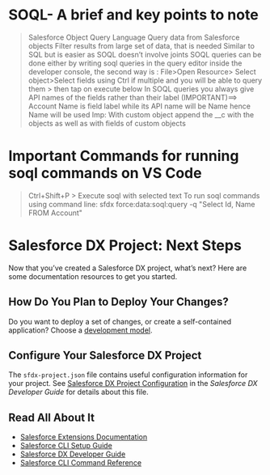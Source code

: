 # SOQL- A brief and key points to note
>Salesforce Object Query Language
>Query data from Salesforce objects 
>Filter results from large set of data, that is needed
>Similar to SQL but is easier as SOQL doesn’t involve joints
>SOQL queries can be done either by writing soql queries in the query editor inside the developer console, the second way is : File>Open Resource> Select object>Select fields using Ctrl if multiple and you will be able to query them > then tap on execute below
>In SOQL queries you always give API names of the fields rather than their label (IMPORTANT)==> Account Name is field label while its API name will be Name hence Name will be used
>Imp: With custom object append the __c with the objects as well as with fields of custom objects

# Important Commands for running soql commands on VS Code

>Ctrl+Shift+P > Execute soql with selected text
>To run soql commands using command line: sfdx force:data:soql:query -q "Select Id, Name FROM Account"


# Salesforce DX Project: Next Steps

Now that you’ve created a Salesforce DX project, what’s next? Here are some documentation resources to get you started.

## How Do You Plan to Deploy Your Changes?

Do you want to deploy a set of changes, or create a self-contained application? Choose a [development model](https://developer.salesforce.com/tools/vscode/en/user-guide/development-models).

## Configure Your Salesforce DX Project

The `sfdx-project.json` file contains useful configuration information for your project. See [Salesforce DX Project Configuration](https://developer.salesforce.com/docs/atlas.en-us.sfdx_dev.meta/sfdx_dev/sfdx_dev_ws_config.htm) in the _Salesforce DX Developer Guide_ for details about this file.

## Read All About It

- [Salesforce Extensions Documentation](https://developer.salesforce.com/tools/vscode/)
- [Salesforce CLI Setup Guide](https://developer.salesforce.com/docs/atlas.en-us.sfdx_setup.meta/sfdx_setup/sfdx_setup_intro.htm)
- [Salesforce DX Developer Guide](https://developer.salesforce.com/docs/atlas.en-us.sfdx_dev.meta/sfdx_dev/sfdx_dev_intro.htm)
- [Salesforce CLI Command Reference](https://developer.salesforce.com/docs/atlas.en-us.sfdx_cli_reference.meta/sfdx_cli_reference/cli_reference.htm)

